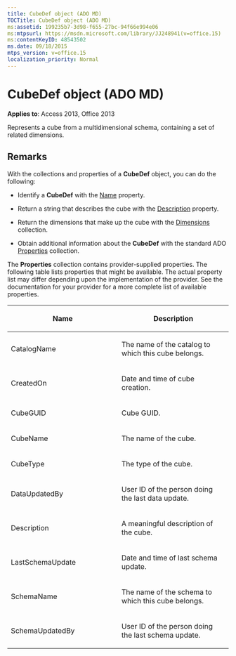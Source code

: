 ```yaml
---
title: CubeDef object (ADO MD)
TOCTitle: CubeDef object (ADO MD)
ms:assetid: 199235b7-3d98-f655-27bc-94f66e994e06
ms:mtpsurl: https://msdn.microsoft.com/library/JJ248941(v=office.15)
ms:contentKeyID: 48543502
ms.date: 09/18/2015
mtps_version: v=office.15
localization_priority: Normal
---
```


# CubeDef object (ADO MD)


**Applies to**: Access 2013, Office 2013

Represents a cube from a multidimensional schema, containing a set of related dimensions.

## Remarks

With the collections and properties of a **CubeDef** object, you can do the following:

  - Identify a **CubeDef** with the [Name](name-property-ado-md.md) property.

  - Return a string that describes the cube with the [Description](description-property-ado-md.md) property.

  - Return the dimensions that make up the cube with the [Dimensions](dimensions-collection-ado-md.md) collection.

  - Obtain additional information about the **CubeDef** with the standard ADO [Properties](properties-collection-ado.md) collection.

The **Properties** collection contains provider-supplied properties. The following table lists properties that might be available. The actual property list may differ depending upon the implementation of the provider. See the documentation for your provider for a more complete list of available properties.

<table>
<colgroup>
<col style="width: 50%" />
<col style="width: 50%" />
</colgroup>
<thead>
<tr class="header">
<th><p>Name</p></th>
<th><p>Description</p></th>
</tr>
</thead>
<tbody>
<tr class="odd">
<td><p>CatalogName</p></td>
<td><p>The name of the catalog to which this cube belongs.</p></td>
</tr>
<tr class="even">
<td><p>CreatedOn</p></td>
<td><p>Date and time of cube creation.</p></td>
</tr>
<tr class="odd">
<td><p>CubeGUID</p></td>
<td><p>Cube GUID.</p></td>
</tr>
<tr class="even">
<td><p>CubeName</p></td>
<td><p>The name of the cube.</p></td>
</tr>
<tr class="odd">
<td><p>CubeType</p></td>
<td><p>The type of the cube.</p></td>
</tr>
<tr class="even">
<td><p>DataUpdatedBy</p></td>
<td><p>User ID of the person doing the last data update.</p></td>
</tr>
<tr class="odd">
<td><p>Description</p></td>
<td><p>A meaningful description of the cube.</p></td>
</tr>
<tr class="even">
<td><p>LastSchemaUpdate</p></td>
<td><p>Date and time of last schema update.</p></td>
</tr>
<tr class="odd">
<td><p>SchemaName</p></td>
<td><p>The name of the schema to which this cube belongs.</p></td>
</tr>
<tr class="even">
<td><p>SchemaUpdatedBy</p></td>
<td><p>User ID of the person doing the last schema update.</p></td>
</tr>
</tbody>
</table>

